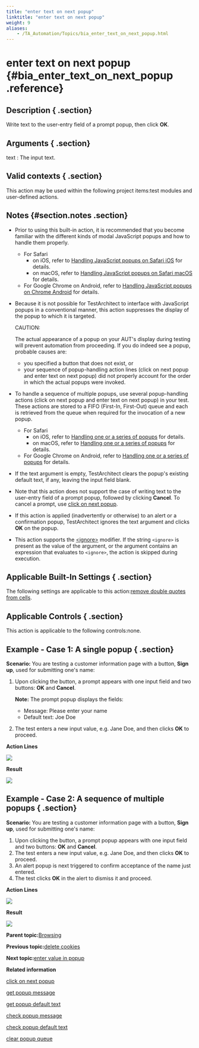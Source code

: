 ```yaml
--- 
title: "enter text on next popup"
linktitle: "enter text on next popup"
weight: 9
aliases: 
    - /TA_Automation/Topics/bia_enter_text_on_next_popup.html
---
```

# enter text on next popup {#bia_enter_text_on_next_popup .reference}

## Description { .section}

Write text to the user-entry field of a prompt popup, then click **OK**.

## Arguments { .section}

text
:   The input text.

## Valid contexts { .section}

This action may be used within the following project items:test modules and user-defined actions.

## Notes {#section.notes .section}

-   Prior to using this built-in action, it is recommended that you become familiar with the different kinds of modal JavaScript popups and how to handle them properly.
    -   For Safari
        -   on iOS, refer to [Handling JavaScript popups on Safari iOS](aut_app_testing_safari_apps_popups.html) for details.
        -   on macOS, refer to [Handling JavaScript popups on Safari macOS](aut_app_testing_web_apps_getting_started.md#section_f1f_hgd_4s) for details.
    -   For Google Chrome on Android, refer to [Handling JavaScript popups on Chrome Android](aut_app_testing_Android_apps_popups.html) for details.
-   Because it is not possible for TestArchitect to interface with JavaScript popups in a conventional manner, this action suppresses the display of the popup to which it is targeted.

    CAUTION:

    The actual appearance of a popup on your AUT's display during testing will prevent automation from proceeding. If you do indeed see a popup, probable causes are:

    -   you specified a button that does not exist, or
    -   your sequence of popup-handling action lines \(click on next popup and enter text on next popup\) did not properly account for the order in which the actual popups were invoked.
-   To handle a sequence of multiple popups, use several popup-handling actions \(click on next popup and enter text on next popup\) in your test. These actions are stored to a FIFO \(First-In, First-Out\) queue and each is retrieved from the queue when required for the invocation of a new popup.
    -   For Safari
        -   on iOS, refer to [Handling one or a series of popups](aut_app_testing_safari_apps_popups.md#section_iv1_x5x_vp) for details.
        -   on macOS, refer to [Handling one or a series of popups](aut_app_testing_web_apps_getting_started.md#sectiondiv_o5w_nkd_4s) for details.
    -   For Google Chrome on Android, refer to [Handling one or a series of popups](aut_app_testing_Android_apps_popups.md#section_iv1_x5x_vp) for details.
-   If the text argument is empty, TestArchitect clears the popup's existing default text, if any, leaving the input field blank.
-   Note that this action does not support the case of writing text to the user-entry field of a prompt popup, followed by clicking **Cancel**. To cancel a prompt, use [click on next popup](bia_click_on_next_popup.html).
-   If this action is applied \(inadvertently or otherwise\) to an alert or a confirmation popup, TestArchitect ignores the text argument and clicks **OK** on the popup.
-   This action supports the [<ignore\>](../../reuse/../TA_Automation/Topics/Ignoring_action.html) modifier. If the string `<ignore>` is present as the value of the argument, or the argument contains an expression that evaluates to `<ignore>`, the action is skipped during execution.

## Applicable Built-In Settings { .section}

The following settings are applicable to this action:[remove double quotes from cells](bis_remove_double_quotes_from_cells.html).

## Applicable Controls { .section}

This action is applicable to the following controls:none.

## Example - Case 1: A single popup { .section}

**Scenario:** You are testing a customer information page with a button, **Sign up**, used for submitting one's name:

1.  Upon clicking the button, a prompt appears with one input field and two buttons: **OK** and **Cancel**.

    **Note:** The prompt popup displays the fields:

    -   Message: Please enter your name
    -   Default text: Joe Doe
2.  The test enters a new input value, e.g. Jane Doe, and then clicks **OK** to proceed.

**Action Lines**

![](../Images/bia_enter_text_on_next_popup_single_popup_pgm.png)

**Result**

![](../Images/bia_enter_text_on_next_popup_single_popup_res.png)

## Example - Case 2: A sequence of multiple popups { .section}

**Scenario:** You are testing a customer information page with a button, **Sign up**, used for submitting one's name:

1.  Upon clicking the button, a prompt popup appears with one input field and two buttons: **OK** and **Cancel**.
2.  The test enters a new input value, e.g. Jane Doe, and then clicks **OK** to proceed.
3.  An alert popup is next triggered to confirm acceptance of the name just entered.
4.  The test clicks **OK** in the alert to dismiss it and proceed.

**Action Lines**

![](../Images/bia_enter_text_on_next_popup_multiple_popups_pgm.png)

**Result**

![](../Images/bia_enter_text_on_next_popup_multiple_popups_res.png)

**Parent topic:**[Browsing](../../TA_Automation/Topics/bia_browsing.html)

**Previous topic:**[delete cookies](../../TA_Automation/Topics/bia_delete_cookies.html)

**Next topic:**[enter value in popup](../../TA_Automation/Topics/bia_enter_value_in_popup.html)

**Related information**  


[click on next popup](../../TA_Automation/Topics/bia_click_on_next_popup.html)

[get popup message](../../TA_Automation/Topics/bia_get_popup_message.html)

[get popup default text](../../TA_Automation/Topics/bia_get_popup_default_text.html)

[check popup message](../../TA_Automation/Topics/bia_check_popup_message.html)

[check popup default text](../../TA_Automation/Topics/bia_check_popup_default_text.html)

[clear popup queue](../../TA_Automation/Topics/bia_clear_popup_queue.html)

